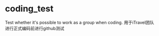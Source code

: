 # coding_test
Test whether it's possible to work as a group when coding.
用于iTravel团队进行正式编码前进行github测试
